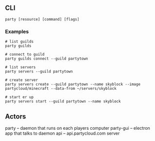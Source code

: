## CLI

```
party [resource] [command] [flags]
```

### Examples

```
# list guilds
party guilds

# connect to guild
party guilds connect --guild partytown

# list servers
party servers --guild partytown

# create server
party servers create --guild partytown --name skyblock --image partycloud/minecraft --data-from ~/servers/skyblock

# start er up
party servers start --guild partytown --name skyblock

```


## Actors

party – daemon that runs on each players computer
party-gui – electron app that talks to daemon
api – api.partycloud.com server
